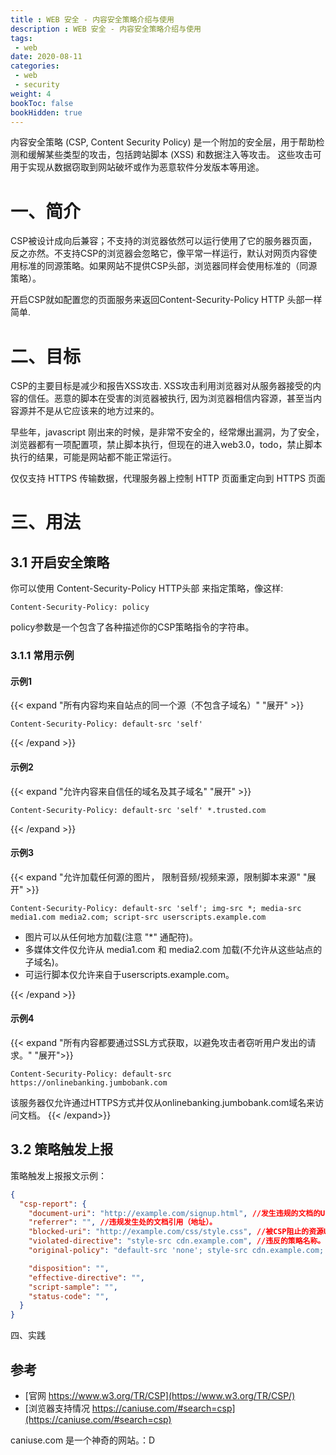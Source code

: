 ```yaml
---
title : WEB 安全 - 内容安全策略介绍与使用
description : WEB 安全 - 内容安全策略介绍与使用
tags:
 - web
date: 2020-08-11
categories:
 - web
 - security
weight: 4
bookToc: false
bookHidden: true
---
```


内容安全策略 (CSP, Content Security Policy) 是一个附加的安全层，用于帮助检测和缓解某些类型的攻击，包括跨站脚本 (XSS) 和数据注入等攻击。 这些攻击可用于实现从数据窃取到网站破坏或作为恶意软件分发版本等用途。

<!--more-->

# 一、简介
CSP被设计成向后兼容；不支持的浏览器依然可以运行使用了它的服务器页面，反之亦然。不支持CSP的浏览器会忽略它，像平常一样运行，默认对网页内容使用标准的同源策略。如果网站不提供CSP头部，浏览器同样会使用标准的（同源策略）。

开启CSP就如配置您的页面服务来返回Content-Security-Policy HTTP 头部一样简单.

# 二、目标
CSP的主要目标是减少和报告XSS攻击. XSS攻击利用浏览器对从服务器接受的内容的信任。恶意的脚本在受害的浏览器被执行, 因为浏览器相信内容源，甚至当内容源并不是从它应该来的地方过来的。

早些年，javascript 刚出来的时候，是非常不安全的，经常爆出漏洞，为了安全，浏览器都有一项配置项，禁止脚本执行，但现在的进入web3.0，todo，禁止脚本执行的结果，可能是网站都不能正常运行。

仅仅支持 HTTPS 传输数据，代理服务器上控制 HTTP 页面重定向到 HTTPS 页面

# 三、用法

## 3.1 开启安全策略

你可以使用  Content-Security-Policy HTTP头部 来指定策略，像这样:

```shell
Content-Security-Policy: policy
```


policy参数是一个包含了各种描述你的CSP策略指令的字符串。

### 3.1.1 常用示例

#### 示例1

{{< expand "所有内容均来自站点的同一个源（不包含子域名）" "展开" >}}
```shell
Content-Security-Policy: default-src 'self'
```
{{< /expand >}}

#### 示例2
{{< expand "允许内容来自信任的域名及其子域名" "展开" >}}
```shell
Content-Security-Policy: default-src 'self' *.trusted.com
```
{{< /expand >}}

#### 示例3

{{< expand "允许加载任何源的图片， 限制音频/视频来源，限制脚本来源" "展开" >}}
```shell
Content-Security-Policy: default-src 'self'; img-src *; media-src media1.com media2.com; script-src userscripts.example.com
```


- 图片可以从任何地方加载(注意 "*" 通配符)。  
- 多媒体文件仅允许从 media1.com 和 media2.com 加载(不允许从这些站点的子域名)。  
- 可运行脚本仅允许来自于userscripts.example.com。 

{{< /expand >}}



#### 示例4
{{< expand  "所有内容都要通过SSL方式获取，以避免攻击者窃听用户发出的请求。" "展开">}}
```shell
Content-Security-Policy: default-src https://onlinebanking.jumbobank.com
```

该服务器仅允许通过HTTPS方式并仅从onlinebanking.jumbobank.com域名来访问文档。
{{< /expand>}}


## 3.2 策略触发上报


策略触发上报报文示例：

```json
{
  "csp-report": {
    "document-uri": "http://example.com/signup.html", //发生违规的文档的URI。
    "referrer": "", //违规发生处的文档引用（地址）。
    "blocked-uri": "http://example.com/css/style.css", //被CSP阻止的资源URI。如果被阻止的URI来自不同的源而非文档URI，那么被阻止的资源URI会被删减，仅保留协议，主机和端口号。
    "violated-directive": "style-src cdn.example.com", //违反的策略名称。
    "original-policy": "default-src 'none'; style-src cdn.example.com; report-uri /_/csp-reports", //在 Content-Security-Policy HTTP 头部中指明的原始策略。

    "disposition": "",
    "effective-directive": "",
    "script-sample": "",
    "status-code": "",
  }
}
```

四、实践


## 参考
 
- [官网 https://www.w3.org/TR/CSP](https://www.w3.org/TR/CSP/)
- [浏览器支持情况 https://caniuse.com/#search=csp](https://caniuse.com/#search=csp)

caniuse.com 是一个神奇的网站。：D